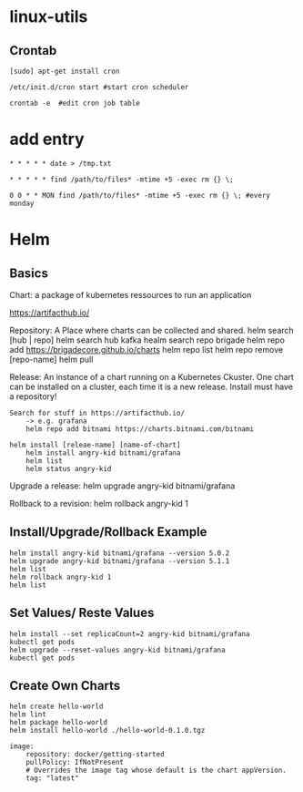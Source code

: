 # linux-utils

## Crontab

`[sudo] apt-get install cron`

`/etc/init.d/cron start #start cron scheduler`

`crontab -e  #edit cron job table`

# add entry
`* * * * * date > /tmp.txt`

`* * * * * find /path/to/files* -mtime +5 -exec rm {} \;`

`0 0 * * MON find /path/to/files* -mtime +5 -exec rm {} \; #every monday`


# Helm

## Basics

Chart: a package of kubernetes ressources to run an application

https://artifacthub.io/

Repository: A Place where charts can be collected and shared.
	helm search [hub | repo]
		helm search hub kafka
		healm search repo brigade
	helm repo add https://brigadecore.github.io/charts
		helm repo list
		helm repo remove [repo-name]
	helm pull

Release: An instance of a chart running on a Kubernetes Ckuster. One chart can be installed on a cluster, each time it is a new release.
	Install must have a repository!

	Search for stuff in https://artifacthub.io/
		-> e.g. grafana
		helm repo add bitnami https://charts.bitnami.com/bitnami

	helm install [releae-name] [name-of-chart]
		helm install angry-kid bitnami/grafana
		helm list
		helm status angry-kid
		
Upgrade a release:
	helm upgrade angry-kid bitnami/grafana

Rollback to a revision:
	helm rollback angry-kid 1
	

## Install/Upgrade/Rollback Example

	helm install angry-kid bitnami/grafana --version 5.0.2
	helm upgrade angry-kid bitnami/grafana --version 5.1.1
	helm list
	helm rollback angry-kid 1
	helm list

## Set Values/ Reste Values

	helm install --set replicaCount=2 angry-kid bitnami/grafana
	kubectl get pods
	helm upgrade --reset-values angry-kid bitnami/grafana
	kubectl get pods
	
## Create Own Charts

	helm create hello-world
	helm lint
	helm package hello-world
	helm install hello-world ./hello-world-0.1.0.tgz
	
	image:
		repository: docker/getting-started
		pullPolicy: IfNotPresent
		# Overrides the image tag whose default is the chart appVersion.
		tag: "latest"